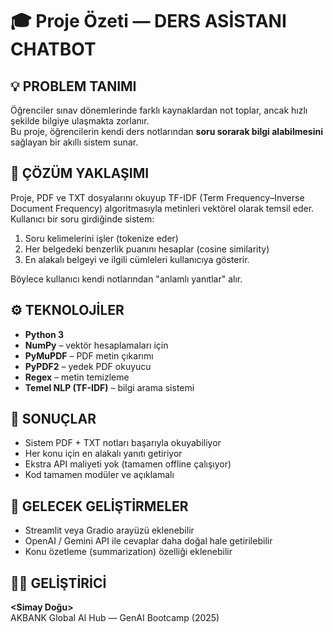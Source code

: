 # 🎓 Proje Özeti — DERS ASİSTANI CHATBOT

## 💡 PROBLEM TANIMI
Öğrenciler sınav dönemlerinde farklı kaynaklardan not toplar, ancak hızlı şekilde bilgiye ulaşmakta zorlanır.  
Bu proje, öğrencilerin kendi ders notlarından **soru sorarak bilgi alabilmesini** sağlayan bir akıllı sistem sunar.

## 🧠 ÇÖZÜM YAKLAŞIMI
Proje, PDF ve TXT dosyalarını okuyup TF-IDF (Term Frequency–Inverse Document Frequency) algoritmasıyla metinleri vektörel olarak temsil eder.  
Kullanıcı bir soru girdiğinde sistem:
1. Soru kelimelerini işler (tokenize eder)  
2. Her belgedeki benzerlik puanını hesaplar (cosine similarity)  
3. En alakalı belgeyi ve ilgili cümleleri kullanıcıya gösterir.  

Böylece kullanıcı kendi notlarından "anlamlı yanıtlar" alır.

## ⚙️ TEKNOLOJİLER
- **Python 3**
- **NumPy** – vektör hesaplamaları için  
- **PyMuPDF** – PDF metin çıkarımı  
- **PyPDF2** – yedek PDF okuyucu  
- **Regex** – metin temizleme  
- **Temel NLP (TF-IDF)** – bilgi arama sistemi

## 💬 SONUÇLAR
- Sistem PDF + TXT notları başarıyla okuyabiliyor  
- Her konu için en alakalı yanıtı getiriyor  
- Ekstra API maliyeti yok (tamamen offline çalışıyor)  
- Kod tamamen modüler ve açıklamalı  

## 🚀 GELECEK GELİŞTİRMELER
- Streamlit veya Gradio arayüzü eklenebilir  
- OpenAI / Gemini API ile cevaplar daha doğal hale getirilebilir  
- Konu özetleme (summarization) özelliği eklenebilir  

## 👩‍💻 GELİŞTİRİCİ
**<Simay Doğu>**  
AKBANK Global AI Hub — GenAI Bootcamp (2025)
